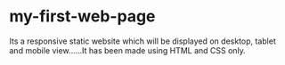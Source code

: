 # my-first-web-page
Its a responsive static website which will be displayed on desktop, tablet and mobile view......It has been made using HTML and CSS only.
